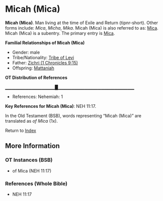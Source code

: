 # Micah (Mica)
**Micah (Mica)**. 
Man living at the time of Exile and Return (tipnr-short). 
Other forms include: 
*Mica*, *Micha*, *Mika*. 
Micah (Mica) is also referred to as: 
[Mica](Mica.md). 
Micah (Mica) is a subentry. The primary entry is 
[Mica](Mica.md). 




**Familial Relationships of Micah (Mica)**


* Gender: male
* Tribe/Nationality: [Tribe of Levi](../../../groups/md/acai/Levi.md)
* Father: [Zichri (1 Chronicles 9:15)](Zichri.5.md)
* Offspring: [Mattaniah](Mattaniah.md)


**OT Distribution of References**

▁▁▁▁▁▁▁▁▁▁▁▁▁▁▁█▁▁▁▁▁▁▁▁▁▁▁▁▁▁▁▁▁▁▁▁▁▁▁
* References: Nehemiah: 1



**Key References for Micah (Mica)**: 
NEH 11:17. 


In the Old Testament (BSB), words representing “Micah (Mica)” are translated as 
*of Mica* (1x). 




Return to [Index](00-Index.md)

## More Information

### OT Instances (BSB)

* of Mica (NEH 11:17)



### References (Whole Bible)

* NEH 11:17



